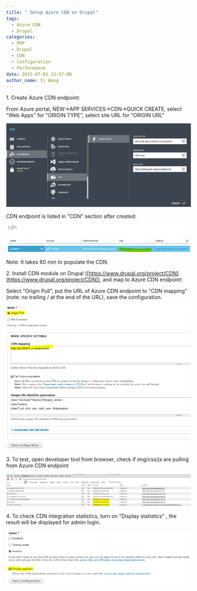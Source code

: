 ```yaml
---
title: " Setup Azure CDN on Drupal"
tags:
  - Azure CDN
  - Drupal
categories:
  - PHP
  - Drupal
  - CDN
  - Configuration
  - Performance
date: 2015-07-01 13:57:00
author_name: Yi Wang
---
```


1\. Create Azure CDN endpoint:

From Azure portal, NEW->APP SERVICES->CDN->QUICK CREATE, select "Web Apps" for "ORIGIN TYPE", select site URL for "ORIGIN URL"

[![](/media/2019/03/5353.create_cdn.PNG)](/media/2019/03/5353.create_cdn.PNG)

CDN endpoint is listed in "CDN" section after created:

[![](/media/2019/03/1586.cdn_endpoint.PNG)](/media/2019/03/1586.cdn_endpoint.PNG)

Note: It takes 60 min to populate the CDN.

2\. Install CDN module on Drupal ([https://www.drupal.org/project/CDN](https://www.drupal.org/project/CDN)), and map to Azure CDN endpoint:

Select "Origin Pull", put the URL of Azure CDN endpoint to "CDN mapping" (note: no trailing / at the end of the URL), save the configuration.

[![](/media/2019/03/8688.cdn_config.PNG)](/media/2019/03/8688.cdn_config.PNG)

3\. To test, open developer tool from browser, check if img/css/js are pulling from Azure CDN endpoint

[![](/media/2019/03/0218.cdn_test.PNG)](/media/2019/03/0218.cdn_test.PNG)

4\. To check CDN integration statistics, turn on "Display statistics" , the result will be displayed for admin login.

[![](/media/2019/03/0243.cdn_statistics.PNG)](/media/2019/03/0243.cdn_statistics.PNG)
